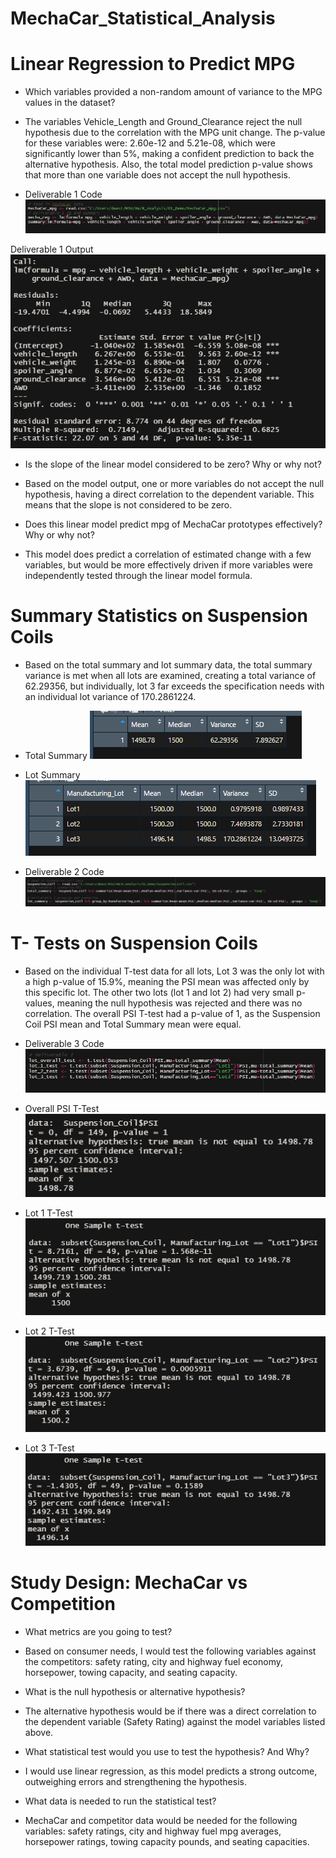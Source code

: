 # MechaCar_Statistical_Analysis

# Linear Regression to Predict MPG
* Which variables provided a non-random amount of variance to the MPG values in the dataset?

* The variables Vehicle_Length and Ground_Clearance reject the null hypothesis due to the correlation with the MPG unit change. The p-value for these variables were: 2.60e-12 and 5.21e-08, which were significantly lower than 5%, making a confident prediction to back the alternative hypothesis. Also, the total model prediction p-value shows that more than one variable does not accept the null hypothesis. 

* Deliverable 1 Code
![del_1_code](https://github.com/dwest85/MechaCar_Statistical_Analysis/blob/main/markdownpics/del_1_code.PNG)

Deliverable 1 Output
![del_1_output](https://github.com/dwest85/MechaCar_Statistical_Analysis/blob/main/markdownpics/del_1_output.PNG)

* Is the slope of the linear model considered to be zero? Why or why not?

* Based on the model output, one or more variables do not accept the null hypothesis, having a direct correlation to the dependent variable. This means that the slope is not considered to be zero.

* Does this linear model predict mpg of MechaCar prototypes effectively? Why or why not?

* This model does predict a correlation of estimated change with a few variables, but would be more effectively driven if more variables were independently tested through the linear model formula. 

# Summary Statistics on Suspension Coils
* Based on the total summary and lot summary data, the total summary variance is met when all lots are examined, creating a total variance of 62.29356, but individually, lot 3 far exceeds the specification needs with an individual lot variance of 170.2861224.

* Total Summary
![total_sum](https://github.com/dwest85/MechaCar_Statistical_Analysis/blob/main/markdownpics/total_sum.PNG)

* Lot Summary
![lot_sum](https://github.com/dwest85/MechaCar_Statistical_Analysis/blob/main/markdownpics/lot_sum.PNG)

* Deliverable 2 Code
![del_2_code](https://github.com/dwest85/MechaCar_Statistical_Analysis/blob/main/markdownpics/del_2_code.PNG)

# T- Tests on Suspension Coils
* Based on the individual T-test data for all lots, Lot 3 was the only lot with a high p-value of 15.9%, meaning the PSI mean was affected only by this specific lot. The other two lots (lot 1 and lot 2) had very small p-values, meaning the null hypothesis was rejected and there was no correlation. The overall PSI T-test had a p-value of 1, as the Suspension Coil PSI mean and Total Summary mean were equal. 

* Deliverable 3 Code
![del_3_code](https://github.com/dwest85/MechaCar_Statistical_Analysis/blob/main/markdownpics/del_3_code.PNG)

* Overall PSI T-Test
![overall_PSI_output](https://github.com/dwest85/MechaCar_Statistical_Analysis/blob/main/markdownpics/overall_PSI_output.PNG)

* Lot 1 T-Test
![lot1_PSI](https://github.com/dwest85/MechaCar_Statistical_Analysis/blob/main/markdownpics/lot1_PSI.PNG)

* Lot 2 T-Test
![lot2_PSI](https://github.com/dwest85/MechaCar_Statistical_Analysis/blob/main/markdownpics/lot2_PSI.PNG)

* Lot 3 T-Test
![lot3_PSI](https://github.com/dwest85/MechaCar_Statistical_Analysis/blob/main/markdownpics/lot3_PSI.PNG)

# Study Design: MechaCar vs Competition

* What metrics are you going to test?
* Based on consumer needs, I would test the following variables against the competitors: safety rating, city and highway fuel economy, horsepower, towing capacity, and seating capacity. 

* What is the null hypothesis or alternative hypothesis?
* The alternative hypothesis would be if there was a direct correlation to the dependent variable (Safety Rating) against the model variables listed above.

* What statistical test would you use to test the hypothesis? And Why?
* I would use linear regression, as this model predicts a strong outcome, outweighing errors and strengthening the hypothesis.

* What data is needed to run the statistical test?
* MechaCar and competitor data would be needed for the following variables: safety ratings, city and highway fuel mpg averages, horsepower ratings, towing capacity pounds, and seating capacities. 

